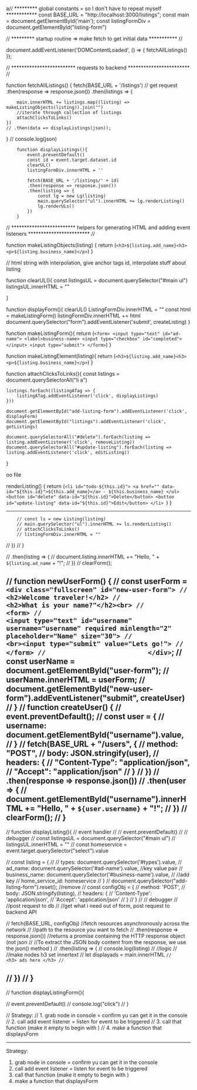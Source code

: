 a// ********* global constants = so I don't have to repeat myself ************
const BASE_URL = "http://localhost:3000/listings";
const main = document.getElementById('main');
const listingFormDiv = document.getElementById("listing-form")



// ********* startup routine => make fetch to get initial data *********** //

document.addEventListener('DOMContentLoaded', () => {
    fetchAllListings()
});



// ************************* requests to backend ************************ //



function fetchAllListings() { 
    fetch(BASE_URL + '/listings')    // get request
    .then(response => response.json())
    .then(listings => {

        main.innerHTML += listings.map((listing) => makeListingObjects(listing)).join("")
        //iterate through collection of listings
        attachClicksToLinks()
    })
    // .then(data => displayListings(json));
}
        // console.log(json)

        function displayListings(){
            event.preventDefault()
            const id = event.target.dataset.id
            clearUL()
            listingFormDiv.innerHTML = ''
        
            fetch(BASE_URL + '/listings/' + id)
            .then(response => response.json())
            .then(listing => {
                const lg = new Lg(listing)
                main.querySelector("ul").innerHTML += lg.renderListing()
                lg.renderULs()
            })
        }
    
// ************************* helpers for generating HTML and adding event listeners ************************ //


function makeListingObjects(listing) {
    return (`
    <h3>${listing.add_name}<h3>
    <p>${listing.business_name}</p>
    `)
}

// html string with interpolation, give anchor tags id, interpolate stuff about listing

function clearUL(){
    const listingsUL = document.querySelector("#main ul")
    listingsUL.innerHTML = ""

}

function displayForm(){
    clearUL()
    ListingFormDiv.innerHTML = ""
    const html = makeListingForm()
    listingFormDiv.innerHTML += html
    document.querySelector("form").addEventListener('submit', createListing)
}

function makeListingForm(){
    return (`
            <form>
                <input type="text" id="ad-name">
                <label>business-name>
                <input type="checkbox" id="completed"></input>
                <input type="submit">
            </form>
            `)
}


function makeListingElement(listing){
    return (`
    <h3>${listing.add_name}<h3>
    <p>${listing.business_name}</p>
    `)
}

function attachClicksToLinks(){
    const listings = document.querySelectorAll("li a")
    
    listings.forEach((listingATag => {
        listingATag.addEventListener('click', displayListings)
    }))

    document.getElementById("add-listing-form").addEventListener('click', displayForm)
    document.getElementById("listings").addEventListener('click', getListings)

    document.querySelectorAll("#delete").forEach(listing => listing.addEventListener('click', removeListing))
    document.querySelectorAll("#update-listing").forEach(listing => listing.addEventListener('click', editListing))

}


oo file

 renderListing() {
        return (`<li id="todo-${this.id}">
                <a href="" data-id="${this.id}">${this.add_name}</a> - ${this.business_name}
                </ul>
                <button id="delete" data-id="${this.id}">Delete</button>
                <button id="update-listing" data-id="${this.id}">Edit</button>
            </li>
            `)
    }

  -----

        // const ls = new Listing(listing)
        // main.querySelector("ul").innerHTML += ls.renderListing()
        // attachClicksToLinks()
        // listingFormDiv.innerHTML = ""
//     }) 
// }

// .then(listing => {
    //          document.listing.innerHTML += "Hello, " + `${listing.ad_name` + "!";
    //      })
    //      clearForm();


// function newUserForm() {
//      const userForm =    `<div class="fullscreen" id="new-user-form">
//                              <h2>Welcome traveler!</h2>
//                              <h2>What is your name?"</h2><br>
//                              <form>
//                                  <input type="text" id="username" username="username" required minlength="2" placeholder="Name" size="30">
//                                  <br><input type="submit" value="Lets go!">
//                              </form>
//                          </div>`;
//      const userName = document.getElementById("user-form");
//      userName.innerHTML = userForm;
//      document.getElementById("new-user-form").addEventListener("submit", createUser)
//     }
//     function createUser() {
//      event.preventDefault();
//         const user = {
//          username: document.getElementById("username").value,
//      }
//         fetch(BASE_URL + "/users", {
//          method: "POST",
//          body: JSON.stringify(user),
//          headers: { 
//                 "Content-Type": "application/json",
//                 "Accept": "application/json"
//             }
//      })
//      .then(response => response.json())
//      .then(user => {
//          document.getElementById("username").innerHTML += "Hello, " + `${user.username}` + "!";
//      })
//      clearForm();
//     }
  -------
// function displayListing(){ // event handler //
//     event.preventDefault()
//     // debugger
//     const listingsUL = document.querySelector("#main ul")
//     listingsUL.innerHTML = ""
//    const homeservice = event.target.querySelector("select").value
   
//     const listing = { 
//     // types: document.querySelector('#types').value,
//     ad_name: document.querySelector('#ad-name').value, //key value pair
//     business_name: document.querySelector('#business-name').value,
//     //add key
//     home_service_id: homeservice
// }
// document.querySelector("add-listing-form").reset(); //remove
//     const configObj = {
//         method: 'POST',
//         body: JSON.stringify(listing),
//         headers: {
//             'Content-Type': 'application/json', 
//             'Accept': 'application/json'
//         }
//     }
//     // debugger
// //post request to db
// //get what i need out of form, post request to backend API

// fetch(BASE_URL, configObj) //fetch resources asynchronously across the network
// //path to the resource you want to fetch
// .then(response => response.json()) //returns a promise containing the HTTP response object (not json
// //To extract the JSON body content from the response, we use the json() method )
// .then(listing => { 
//     console.log(listing)
//     //logic
//     //make nodes h3 set innertext 
//     let displayads = main.innerHTML `
//     <h3> ads here </h3>
//     `
    
// })
// }
  ---------------------


// function displayListingForm(){
    
//     event.preventDefault()
// console.log("click")
// }

// Strategy:
// 1. grab node in console = confirm yu can get it in the console 
// 2. call add event listener = listen for event to be triggered
// 3. call that function (make it empty to begin with )
// 4. make a function that displaysForm 


--------------
  Strategy:
  1. grab node in console = confirm yu can get it in the console 
  2. call add event listener = listen for event to be triggered
  3. call that function (make it empty to begin with )
  4. make a function that displaysForm 



